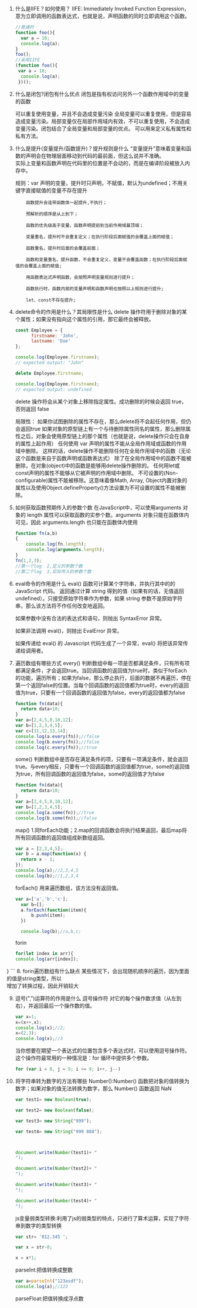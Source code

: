 1. 什么是IIFE？如何使用？
     IIFE: Immediately Invoked Function Expression，意为立即调用的函数表达式，也就是说，声明函数的同时立即调用这个函数。
     ```js
     //普通的
     function foo(){
       var a = 10;
       console.log(a);
     }
     foo();
     //采用IIFE
     (function foo(){
      var a = 10;
       console.log(a);
      })();
      ```
2. 什么是闭包?闭包有什么优点
      闭包是指有权访问另外一个函数作用域中的变量的函数

      可以重复使用变量，并且不会造成变量污染
      全局变量可以重复使用，但是容易造成变量污染。局部变量仅在局部作用域内有效，不可以重复使用，不会造成变量污染。闭包结合了全局变量和局部变量的优点。
      可以用来定义私有属性和私有方法。

3.  什么是提升(变量提升/函数提升)？提升规则是什么
       “变量提升”意味着变量和函数的声明会在物理层面移动到代码的最前面，但这么说并不准确。  
       实际上变量和函数声明在代码里的位置是不会动的，而是在编译阶段被放入内存中。

       规则：var 声明的变量，提升时只声明，不赋值，默认为undefined；不用关键字直接赋值的变量不存在提升

            函数提升会连带函数体一起提升,不执行；
 
            预解析的顺序是从上到下；

            函数的优先级高于变量，函数声明提前到当前作用域最顶端；

            变量重名，提升时不会重复定义；在执行阶段后面赋值的会覆盖上面的赋值；

            函数重名，提升时后面的会覆盖前面；

            函数和变量重名，提升函数，不会重复定义，变量不会覆盖函数；在执行阶段后面赋值的会覆盖上面的赋值;

            用函数表达式声明函数，会按照声明变量规则进行提升；

            函数执行时，函数内部的变量声明和函数声明也按照以上规则进行提升;

            let、const不存在提升;

4.  delete命令的作用是什么？其局限性是什么
      delete 操作符用于删除对象的某个属性；如果没有指向这个属性的引用，那它最终会被释放。
      ```js
      const Employee = {
            firstname: 'John',
            lastname: 'Doe'
    };

    console.log(Employee.firstname);
    // expected output: "John"

    delete Employee.firstname;

    console.log(Employee.firstname);
    // expected output: undefined
      ```
      delete 操作符会从某个对象上移除指定属性。成功删除的时候会返回 true，否则返回 false

      局限性：
        如果你试图删除的属性不存在，那么delete将不会起任何作用，但仍会返回true
        如果对象的原型链上有一个与待删除属性同名的属性，那么删除属性之后，对象会使用原型链上的那个属性（也就是说，delete操作只会在自身的属性上起作用）
        任何使用 var 声明的属性不能从全局作用域或函数的作用域中删除。
        这样的话，delete操作不能删除任何在全局作用域中的函数（无论这个函数是来自于函数声明或函数表达式）
        除了在全局作用域中的函数不能被删除，在对象(object)中的函数是能够用delete操作删除的。
        任何用let或const声明的属性不能够从它被声明的作用域中删除。
        不可设置的(Non-configurable)属性不能被移除。这意味着像Math, Array, Object内置对象的属性以及使用Object.defineProperty()方法设置为不可设置的属性不能被删除。

5. 如何获取函数预期传入的参数个数
     在JavaScript中，可以使用arguments 对象的 length 属性可以获取函数的实参个数。arguments 对象只能在函数体内可见，因此 arguments.length 也只能在函数体内使用
     ```js
     function fn(a,b)
     {
         console.log(fn.length);
         console.log(arguments.length);
     }
     fn(1,2,3);
     //第一个log  2,定义的参数个数
     //第二个log  3,实际传入的参数个数
     ```

6. eval命令的作用是什么
     eval() 函数可计算某个字符串，并执行其中的的 JavaScript 代码。
     返回通过计算 string 得到的值（如果有的话，无值返回undefined）。只接受原始字符串作为参数，如果 string 参数不是原始字符串，那么该方法将不作任何改变地返回。

     如果参数中没有合法的表达式和语句，则抛出 SyntaxError 异常。

     如果非法调用 eval()，则抛出 EvalError 异常。

     如果传递给 eval() 的 Javascript 代码生成了一个异常，eval() 将把该异常传递给调用者。

7. 遍历数组有哪些方式
      every() 判断数组中每一项是否都满足条件，只有所有项都满足条件，才会返回true。当回调函数的返回值为true时，类似于forEach的功能，遍历所有；如果为false，那么停止执行，后面的数据不再遍历，停在第一个返回false的位置。当每个回调函数的返回值都为true时，every的返回值为true，只要有一个回调函数的返回值为false，every的返回值都为false
      ```js
      function fn(data){
        return data>10;
    }
    var a=[2,4,5,8,10,12];
    var b=[1,2,3,4,5];
    var c=[11,12,13,14];
    console.log(a.every(fn));//false
    console.log(b.every(fn));//false
    console.log(c.every(fn));//true
    ```
      some() 判断数组中是否存在满足条件的项，只要有一项满足条件，就会返回true。与every相反，只要有一个回调函数的返回值都为true，some的返回值为true，所有回调函数的返回值为false，some的返回值才为false
      ```js
      function fn(data){
        return data>10;
    }
    var a=[2,4,5,8,10,12];
    var b=[1,2,3,4,5];
    console.log(a.some(fn));//true
    console.log(b.some(fn));//false
    ```
      map() 1.同forEach功能；2.map的回调函数会将执行结果返回，最后map将所有回调函数的返回值组成新数组返回。
      ```js
      var a = [2,3,4,5];
      var b = a.map(function(x) {
        return x - 1;
      });
      console.log(a);//2,3,4,5
      console.log(b);//1,2,3,4
      ```
      forEach() 用来遍历数组，该方法没有返回值。
      ```js
      var a=['a','b','c'];
        var b=[];
        a.forEach(function(item){
            b.push(item);
        })

        console.log(b);//a,b,c;
    ```

      forin
      ```js
      for(let index in arr){
    console.log(arr[index]);
}
     ```
8. forin遍历数组有什么缺点
        某些情况下，会出现随机顺序的遍历，因为里面的值是string类型，所以   
        增加了转换过程，因此开销较大


9. 逗号(",")运算符的作用是什么
        逗号操作符  对它的每个操作数求值（从左到右），并返回最后一个操作数的值。
    ```js
    var x=1;
    x=(x++,x);
    console.log(x);//2;
    x=(2,3);
    console.log(x);//3
    ```
    当你想要在期望一个表达式的位置包含多个表达式时，可以使用逗号操作符。这个操作符最常用的一种情况是：for 循环中提供多个参数。
    ```js
   for (var i = 0, j = 9; i <= 9; i++, j--)
   ```

10. 将字符串转为数字的方法有哪些
    Number():Number() 函数把对象的值转换为数字；如果对象的值无法转换为数字，那么 Number() 函数返回 NaN
    ```js
    var test1= new Boolean(true);

    var test2= new Boolean(false);

    var test3= new String("999");

    var test4= new String("999 888");

    

    document.write(Number(test1)+ "
    ");

    document.write(Number(test2)+ "
    ");

    document.write(Number(test3)+ "
    ");

    document.write(Number(test4)+ "
    ");
    ```
    js变量弱类型转换:利用了js的弱类型的特点，只进行了算术运算，实现了字符串到数字的类型转换
    ```js
    var str= '012.345 ';

    var x = str-0;

    x = x*1;
    ```

    parseInt:把值转换成整数
    ```js
    var a=parseInt("123asdf");
    console.log(a);//123
    ```
    parseFloat:把值转换成浮点数